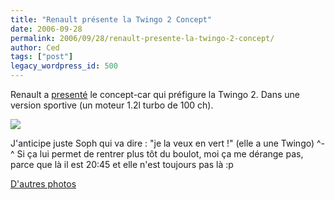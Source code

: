```yaml
---
title: "Renault présente la Twingo 2 Concept"
date: 2006-09-28
permalink: 2006/09/28/renault-presente-la-twingo-2-concept/
author: Ced
tags: ["post"]
legacy_wordpress_id: 500
---
```


Renault a <a href="http://www.leblogauto.com/2006/09/twingo-2-concept.html" hreflang="fr">presenté</a> le concept-car qui préfigure la Twingo 2. Dans une version sportive (un moteur 1.2l turbo de 100 ch).

[<img src="https://64k.be/wp-content/uploads/2006/actu/twingo2.jpg" />](http://www.leblogauto.com/2006/09/twingo-2-concept.html)

<!-- excerpt -->

J'anticipe juste Soph qui va dire : "je la veux en vert !" (elle a une Twingo) ^-^ Si ça lui permet de rentrer plus tôt du boulot, moi ça me dérange pas, parce que là il est 20:45 et elle n'est toujours pas là :p

<a href="http://www.leblogauto.com/2006/09/twingo-2-concept.html" hreflang="fr">D'autres photos</a>
